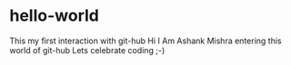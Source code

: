 # hello-world
This my first interaction with git-hub
Hi I Am Ashank Mishra entering this world of git-hub
Lets celebrate coding ;-)
